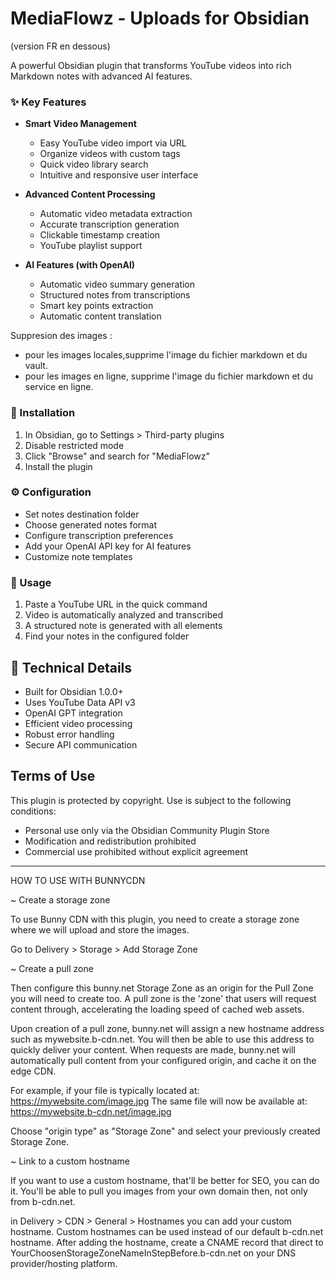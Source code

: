 # MediaFlowz - Uploads for Obsidian
(version FR en dessous)

A powerful Obsidian plugin that transforms YouTube videos into rich Markdown notes with advanced AI features.

### ✨ Key Features

- **Smart Video Management**
  - Easy YouTube video import via URL
  - Organize videos with custom tags
  - Quick video library search
  - Intuitive and responsive user interface

- **Advanced Content Processing**
  - Automatic video metadata extraction
  - Accurate transcription generation
  - Clickable timestamp creation
  - YouTube playlist support

- **AI Features (with OpenAI)**
  - Automatic video summary generation
  - Structured notes from transcriptions
  - Smart key points extraction
  - Automatic content translation


Suppresion des images : 
 - pour les images locales,supprime l'image du fichier markdown et du vault.
 - pour les images en ligne, supprime l'image du fichier markdown et du service en ligne.


### 🚀 Installation

1. In Obsidian, go to Settings > Third-party plugins
2. Disable restricted mode
3. Click "Browse" and search for "MediaFlowz"
4. Install the plugin

### ⚙️ Configuration

- Set notes destination folder
- Choose generated notes format
- Configure transcription preferences
- Add your OpenAI API key for AI features
- Customize note templates

### 📝 Usage

1. Paste a YouTube URL in the quick command
2. Video is automatically analyzed and transcribed
3. A structured note is generated with all elements
4. Find your notes in the configured folder

## 🔧 Technical Details

- Built for Obsidian 1.0.0+
- Uses YouTube Data API v3
- OpenAI GPT integration
- Efficient video processing
- Robust error handling
- Secure API communication

## Terms of Use
This plugin is protected by copyright. Use is subject to the following conditions:
- Personal use only via the Obsidian Community Plugin Store
- Modification and redistribution prohibited
- Commercial use prohibited without explicit agreement

---
HOW TO USE WITH BUNNYCDN

~ Create a storage zone

To use Bunny CDN with this plugin, you need to create a storage zone where we will upload and store the images.

Go to Delivery > Storage > Add Storage Zone

~ Create a pull zone

Then configure this bunny.net Storage Zone as an origin for the Pull Zone you will need to create too. A pull zone is the 'zone' that users will request content through, accelerating the loading speed of cached web assets.

Upon creation of a pull zone, bunny.net will assign a new hostname address such as mywebsite.b-cdn.net. You will then be able to use this address to quickly deliver your content. When requests are made, bunny.net will automatically pull content from your configured origin, and cache it on the edge CDN. 

For example, if your file is typically located at: https://mywebsite.com/image.jpg
The same file will now be available at: https://mywebsite.b-cdn.net/image.jpg

Choose "origin type" as "Storage Zone" and select your previously created Storage Zone.

~ Link to a custom hostname

If you want to use a custom hostname, that'll be better for SEO, you can do it. You'll be able to pull you images from your own domain then, not only from b-cdn.net.

in Delivery > CDN > General > Hostnames you can add your custom hostname. Custom hostnames can be used instead of our default b-cdn.net hostname. After adding the hostname, create a CNAME record that direct to YourChoosenStorageZoneNameInStepBefore.b-cdn.net on your DNS provider/hosting platform.
